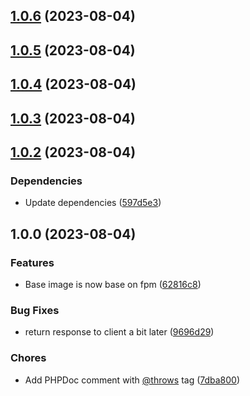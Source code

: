 ## [1.0.6](https://github.com/geokrety/geokrety-pictures-processor/compare/v1.0.5...v1.0.6) (2023-08-04)

## [1.0.5](https://github.com/geokrety/geokrety-pictures-processor/compare/v1.0.4...v1.0.5) (2023-08-04)

## [1.0.4](https://github.com/geokrety/geokrety-pictures-processor/compare/v1.0.3...v1.0.4) (2023-08-04)

## [1.0.3](https://github.com/geokrety/geokrety-pictures-processor/compare/v1.0.2...v1.0.3) (2023-08-04)

## [1.0.2](https://github.com/geokrety/geokrety-pictures-processor/compare/v1.0.1...v1.0.2) (2023-08-04)


### Dependencies

* Update dependencies ([597d5e3](https://github.com/geokrety/geokrety-pictures-processor/commit/597d5e342d9456a27b4a5e7a7390870cca04ab20))

## 1.0.0 (2023-08-04)


### Features

* Base image is now base on fpm ([62816c8](https://github.com/geokrety/geokrety-pictures-processor/commit/62816c8b514a9c285c131214a10452b58aa03ca0))


### Bug Fixes

* return response to client a bit later ([9696d29](https://github.com/geokrety/geokrety-pictures-processor/commit/9696d2943bdc1b482247deb2346eb35974f35907))


### Chores

* Add PHPDoc comment with [@throws](https://github.com/throws) tag ([7dba800](https://github.com/geokrety/geokrety-pictures-processor/commit/7dba8009a9e74fc7c65e87b566919f934ac8a9c1))
